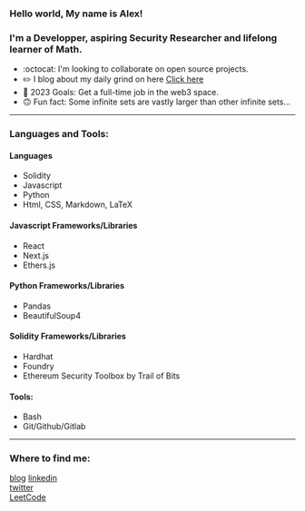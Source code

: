 ### Hello world, My name is Alex!

### I'm a Developper, aspiring Security Researcher and lifelong learner of Math.
- :octocat: I'm looking to collaborate on open source projects.
- ✏️ I blog about my daily grind on here [Click here](https://www.thecodingcanuck.com)
- 🎉 2023 Goals: Get a full-time job in the web3 space.
- 🙃 Fun fact: Some infinite sets are vastly larger than other infinite sets...

--- 

### Languages and Tools:

#### Languages
- Solidity
- Javascript
- Python
- Html, CSS, Markdown, LaTeX

#### Javascript Frameworks/Libraries
- React
- Next.js
- Ethers.js

#### Python Frameworks/Libraries
- Pandas
- BeautifulSoup4

#### Solidity Frameworks/Libraries
- Hardhat
- Foundry
- Ethereum Security Toolbox by Trail of Bits

#### Tools:
- Bash
- Git/Github/Gitlab

---


### Where to find me:

[blog](https://thecodingcanuck.com) 
[linkedin](https://linkedin.com/in/alexlangev)  
[twitter](https://twitter.com/thecodingcanuck)  
[LeetCode](https://leetcode.com/AlexLangev/)
